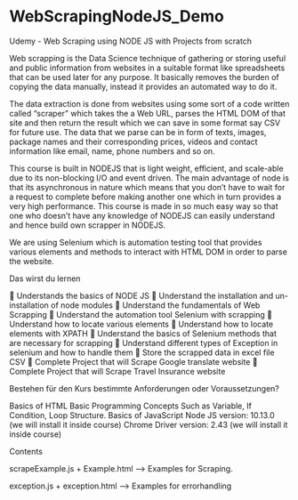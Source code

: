 # WebScrapingNodeJS_Demo
Udemy - Web Scraping using NODE JS with Projects from scratch

Web scrapping is the Data Science technique of gathering or storing useful and public information from websites in a suitable format like spreadsheets that can be used later for any purpose. It basically removes the burden of copying the data manually, instead it provides an automated way to do it.

The data extraction is done from websites using some sort of a code written called “scraper” which takes the a Web URL, parses the HTML DOM of that site and then return the result which we can save in some format say CSV for future use. The data that we parse can be in form of texts, images, package names and their corresponding prices, videos and contact information like email, name, phone numbers and so on.

This course is built in NODEJS that is light weight, efficient, and scale-able  due to its non-blocking I/O and event driven. The main advantage of node is that its asynchronous in nature which means that you don’t have to wait for a request to complete before making another one which in turn provides a very high performance. This course is made in so much easy way so that one who doesn’t have any knowledge of NODEJS can easily understand and hence build own scrapper in NODEJS.

We are using Selenium which is automation testing tool that provides various elements and methods to interact with HTML DOM in order to parse the website.

Das wirst du lernen

	Understands the basics of NODE JS
	Understand the installation and un-installation of node modules
	Understand the fundamentals of Web Scrapping
	Understand the automation tool Selenium with scrapping
	Understand how to locate various elements
	Understand how to locate elements with XPATH
	Understand the basics of Selenium methods that are necessary for scrapping
	Understand different types of Exception in selenium and how to handle them
	Store the scrapped data in excel file CSV
	Complete Project that will Scrape Google translate website
	Complete Project that will Scrape Travel Insurance website

Bestehen für den Kurs bestimmte Anforderungen oder Voraussetzungen?

Basics of HTML
Basic Programming Concepts Such as Variable, If Condition, Loop Structure.
Basics of JavaScript
Node JS version: 10.13.0 (we will install it inside course)
Chrome Driver version: 2.43 (we will install it inside course)


Contents


scrapeExample.js + Example.html --> Examples for Scraping.

exception.js + exception.html --> Examples for errorhandling